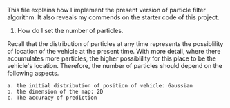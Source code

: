 This file explains how I implement the present version of particle filter algorithm. It also reveals my commends on the starter code of this project.

1. How do I set the number of particles.

Recall that the distribution of particles at any time represents the possiblility of location of the vehicle at the present time. With more detail, where there accumulates more particles, the higher possiblility for this place to be the vehicle's location. Therefore, the number of particles should depend on the following aspects.

    a. the initial distribution of position of vehicle: Gaussian 
    b. the dimension of the map: 2D
    c. The accuracy of prediction
